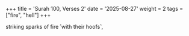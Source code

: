 +++
title = 'Surah 100, Verses 2'
date = '2025-08-27'
weight = 2
tags = ["fire", "hell"]
+++

striking sparks of fire ˹with their hoofs˺,